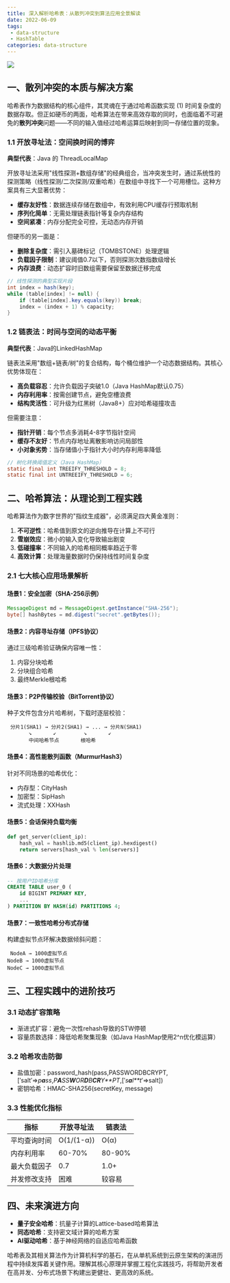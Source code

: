 ```yaml
---
title: 深入解析哈希表：从散列冲突到算法应用全景解读
date: 2022-06-09
tags: 
 - data-structure
 - HashTable
categories: data-structure
---
```


![](https://images.unsplash.com/photo-1586370740632-f910eb4ad077?q=80&w=3208&auto=format&fit=crop&ixlib=rb-4.1.0&ixid=M3wxMjA3fDB8MHxwaG90by1wYWdlfHx8fGVufDB8fHx8fA%3D%3D)

## 一、散列冲突的本质与解决方案

哈希表作为数据结构的核心组件，其灵魂在于通过哈希函数实现 $(1)$ 时间复杂度的数据存取。但正如硬币的两面，哈希算法在带来高效存取的同时，也面临着不可避免的**散列冲突**问题——不同的输入值经过哈希运算后映射到同一存储位置的现象。

### 1.1 开放寻址法：空间换时间的博弈

**典型代表**：Java 的 ThreadLocalMap

开放寻址法采用"线性探测+数组存储"的经典组合，当冲突发生时，通过系统性的探测策略（线性探测/二次探测/双重哈希）在数组中寻找下一个可用槽位。这种方案具有三大显著优势：

- **缓存友好性**：数据连续存储在数组中，有效利用CPU缓存行预取机制
- **序列化简单**：无需处理链表指针等复杂内存结构
- **空间紧凑**：内存分配完全可控，无动态内存开销

但硬币的另一面是：

- **删除复杂度**：需引入墓碑标记（TOMBSTONE）处理逻辑
- **负载因子限制**：建议阈值0.7以下，否则探测次数指数级增长
- **内存浪费**：动态扩容时旧数组需要保留至数据迁移完成

```Java
// 线性探测的典型实现片段
int index = hash(key);
while (table[index] != null) {
    if (table[index].key.equals(key)) break;
    index = (index + 1) % capacity;
}
```

### 1.2 链表法：时间与空间的动态平衡

**典型代表**：Java的LinkedHashMap

链表法采用"数组+链表/树"的复合结构，每个桶位维护一个动态数据结构。其核心优势体现在：

- **高负载容忍**：允许负载因子突破1.0（Java HashMap默认0.75）
- **内存利用率**：按需创建节点，避免空槽浪费
- **结构灵活性**：可升级为红黑树（Java8+）应对哈希碰撞攻击

但需要注意：

- **指针开销**：每个节点多消耗4-8字节指针空间
- **缓存不友好**：节点内存地址离散影响访问局部性
- **小对象劣势**：当存储值小于指针大小时内存利用率降低

```Java
// 树化转换阈值定义（Java HashMap）
static final int TREEIFY_THRESHOLD = 8;
static final int UNTREEIFY_THRESHOLD = 6;
```



## 二、哈希算法：从理论到工程实践

哈希算法作为数字世界的"指纹生成器"，必须满足四大黄金准则：

1. **不可逆性**：哈希值到原文的逆向推导在计算上不可行
2. **雪崩效应**：微小的输入变化导致输出剧变
3. **低碰撞率**：不同输入的哈希相同概率趋近于零
4. **高效计算**：处理海量数据时仍保持线性时间复杂度

### 2.1 七大核心应用场景解析

#### 场景1：安全加密（SHA-256示例）

```Java
MessageDigest md = MessageDigest.getInstance("SHA-256");
byte[] hashBytes = md.digest("secret".getBytes());
```

#### 场景2：内容寻址存储（IPFS协议）

通过三级哈希验证确保内容唯一性：

1. 内容分块哈希
2. 分块组合哈希
3. 最终Merkle根哈希

#### 场景3：P2P传输校验（BitTorrent协议）

种子文件包含分片哈希树，下载时逐层校验：

```
 分片1(SHA1) → 分片2(SHA1) → ... → 分片N(SHA1)
       ↘       ↙         ↘       ↙
       中间哈希节点       根哈希
```

#### 场景4：高性能散列函数（MurmurHash3）

针对不同场景的哈希优化：

- 内存型：CityHash
- 加密型：SipHash
- 流式处理：XXHash

#### 场景5：会话保持负载均衡

```Python
def get_server(client_ip):
    hash_val = hashlib.md5(client_ip).hexdigest()
    return servers[hash_val % len(servers)]
```

#### 场景6：大数据分片处理

```SQL
-- 按用户ID哈希分库
CREATE TABLE user_0 (
    id BIGINT PRIMARY KEY,
    ...
) PARTITION BY HASH(id) PARTITIONS 4;
```

#### 场景7：一致性哈希分布式存储

构建虚拟节点环解决数据倾斜问题：

```
 NodeA → 1000虚拟节点
NodeB → 1000虚拟节点
NodeC → 1000虚拟节点
```



## 三、工程实践中的进阶技巧

### 3.1 动态扩容策略

- 渐进式扩容：避免一次性rehash导致的STW停顿
- 容量质数选择：降低哈希聚集现象（如Java HashMap使用2^n优化模运算）

### 3.2 哈希攻击防御

- 盐值加密：password_hash(pass,PASSWORDBCRYPT,[′salt′=>*p**a**ss*,*P**A**SS**W**OR**D**B**CR**Y**PT*,[′*s**a**l**t*′=>salt])
- 密钥哈希：HMAC-SHA256(secretKey, message)

### 3.3 性能优化指标

| 指标         | 开放寻址法 | 链表法 |
| ------------ | ---------- | ------ |
| 平均查询时间 | O(1/(1-α)) | O(α)   |
| 内存利用率   | 60-70%     | 80-90% |
| 最大负载因子 | 0.7        | 1.0+   |
| 并发修改支持 | 困难       | 较容易 |



## 四、未来演进方向

- **量子安全哈希**：抗量子计算的Lattice-based哈希算法
- **同态哈希**：支持密文域计算的哈希方案
- **AI驱动哈希**：基于神经网络的自适应哈希函数

哈希表及其相关算法作为计算机科学的基石，在从单机系统到云原生架构的演进历程中持续发挥着关键作用。理解其核心原理并掌握工程化实践技巧，将帮助开发者在高并发、分布式场景下构建出更健壮、更高效的系统。
